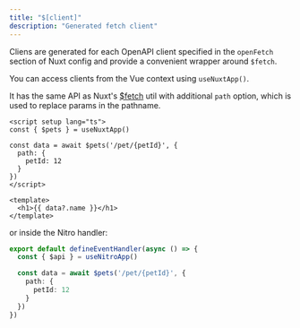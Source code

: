 ```yaml
---
title: "$[client]"
description: "Generated fetch client"
---
```


Cliens are generated for each OpenAPI client specified in the `openFetch` section of Nuxt config and provide a convenient wrapper around `$fetch`.

You can access clients from the Vue context using `useNuxtApp()`.

It has the same API as Nuxt's [$fetch](https://nuxt.com/docs/api/utils/dollarfetch) util with additional `path` option, which is used to replace params in the pathname.

```vue
<script setup lang="ts">
const { $pets } = useNuxtApp()

const data = await $pets('/pet/{petId}', {
  path: {
    petId: 12
  }
})
</script>

<template>
  <h1>{{ data?.name }}</h1>
</template>
```

or inside the Nitro handler:

```ts
export default defineEventHandler(async () => {
  const { $api } = useNitroApp()

  const data = await $pets('/pet/{petId}', {
    path: {
      petId: 12
    }
  })
})
```
